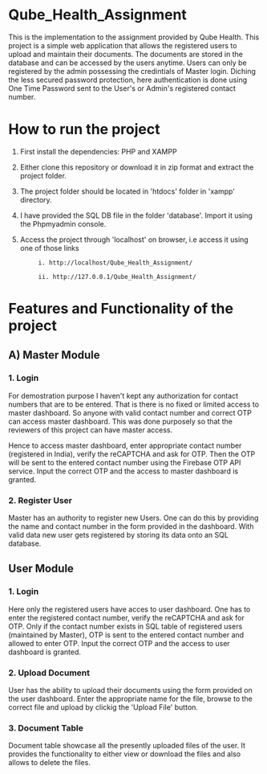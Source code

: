 # Qube_Health_Assignment
This is the implementation to the assignment provided by Qube Health.
This project is a simple web application that allows the registered users to upload and maintain their documents. The documents are stored in the database and can be accessed by the users anytime. Users can only be registered by the admin possessing the credintials of Master login. Diching the less secured password protection, here authentication is done using One Time Password sent to the User's or Admin's registered contact number.

# How to run the project
1. First install the dependencies: PHP and XAMPP
2. Either clone this repository or download it in zip format and extract the project folder.
3. The project folder should be located in 'htdocs' folder in 'xampp' directory.
4. I have provided the SQL DB file in the folder 'database'. Import it using the Phpmyadmin console.
5. Access the project through 'localhost' on browser, i.e access it using one of those links

			i. http://localhost/Qube_Health_Assignment/
			
			ii. http://127.0.0.1/Qube_Health_Assignment/
			
			
# Features and Functionality of the project
## A) Master Module
### 1. Login
For demostration purpose I haven't kept any authorization for contact numbers that are to be entered. That is there is no fixed or limited access to master dashboard.
So anyone with valid contact number and correct OTP can access master dashboard. This was done purposely so that the reviewers of this project can have master access.

Hence to access master dashboard, enter appropriate contact number (registered in India), verify the reCAPTCHA and ask for OTP. Then the OTP will be sent to the entered contact number using the Firebase OTP API service. Input the correct OTP and the access to master dashboard is granted.

### 2. Register User
Master has an authority to register new Users. One can do this by providing the name and contact number in the form provided in the dashboard. With valid data new user gets registered by storing its data onto an SQL database.

## User Module
### 1. Login
Here only the registered users have acces to user dashboard. One has to enter the registered contact number, verify the reCAPTCHA and ask for OTP. Only if the contact number exists in SQL table of registered users (maintained by Master), OTP is sent to the entered contact number and allowed to enter OTP. Input the correct OTP and the access to user dashboard is granted.

### 2. Upload Document
User has the ability to upload their documents using the form provided on the user dashboard. Enter the appropriate name for the file, browse to the correct file and upload by clickig the 'Upload File' button.

### 3. Document Table
Document table showcase all the presently uploaded files of the user. It provides the functionality to either view or download the files and also allows to delete the files. 
